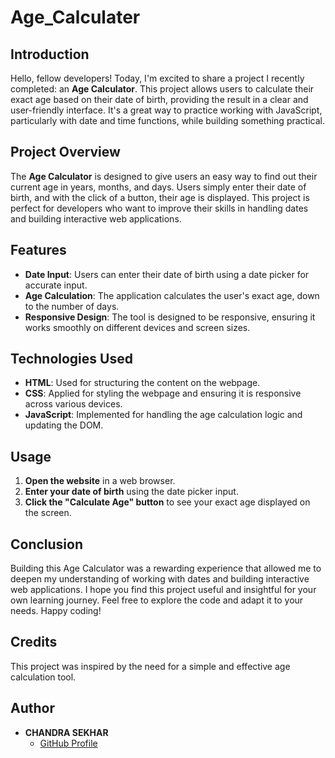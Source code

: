 # Age_Calculater

## Introduction

Hello, fellow developers! Today, I'm excited to share a project I recently completed: an **Age Calculator**. This project allows users to calculate their exact age based on their date of birth, providing the result in a clear and user-friendly interface. It's a great way to practice working with JavaScript, particularly with date and time functions, while building something practical.

## Project Overview

The **Age Calculator** is designed to give users an easy way to find out their current age in years, months, and days. Users simply enter their date of birth, and with the click of a button, their age is displayed. This project is perfect for developers who want to improve their skills in handling dates and building interactive web applications.

## Features

- **Date Input**: Users can enter their date of birth using a date picker for accurate input.
- **Age Calculation**: The application calculates the user's exact age, down to the number of days.
- **Responsive Design**: The tool is designed to be responsive, ensuring it works smoothly on different devices and screen sizes.

## Technologies Used

- **HTML**: Used for structuring the content on the webpage.
- **CSS**: Applied for styling the webpage and ensuring it is responsive across various devices.
- **JavaScript**: Implemented for handling the age calculation logic and updating the DOM.

## Usage

1. **Open the website** in a web browser.
2. **Enter your date of birth** using the date picker input.
3. **Click the "Calculate Age" button** to see your exact age displayed on the screen.



## Conclusion

Building this Age Calculator was a rewarding experience that allowed me to deepen my understanding of working with dates and building interactive web applications. I hope you find this project useful and insightful for your own learning journey. Feel free to explore the code and adapt it to your needs. Happy coding!

## Credits

This project was inspired by the need for a simple and effective age calculation tool.

## Author

- **CHANDRA SEKHAR**
  - [GitHub Profile](https://github.com/itsmechand)
